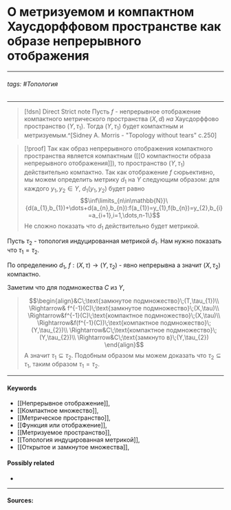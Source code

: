 # О метризуемом и компактном Хаусдорффовом пространстве как образе непрерывного отображения
***
###### tags: #Топология  
***
>[!dsn] Direct Strict note
>Пусть $f$ - непрерывное отображение компактного метрического пространства $(X,d)$ *на* Хаусдорффово пространство $(Y,\tau_{1})$. Тогда $(Y,\tau_{1})$ будет компактным и метризуемым.^[Sidney A. Morris - "Topology without tears" c.250]


>[!proof]
>Так как образ непрерывного отображения компактного пространства является компактным ([[О компактности образа непрерывного отображения]]), то пространство $(Y,\tau_{1})$ действительно компактно. Так как отображение $f$ сюрьективно, мы можем определить метрику $d_{1}$ на $Y$ следующим образом: для каждого $y_{1},y_{2}\in Y$, $d_{1}(y_{1},y_{2})$ будет равно
$$\inf\limits_{n\in\mathbb{N}}\{d(a_{1},b_{1})+\dots+d(a_{n},b_{n}):f(a_{1})=y_{1},f(b_{n})=y_{2},b_{i}=a_{i+1},i=1,\dots,n-1\}$$
Не сложно показать что $d_{1}$ действительно будет метрикой.
>
Пусть $\tau_{2}$ - топология индуцированная метрикой $d_{1}$. Нам нужно показать что $\tau_{1}=\tau_{2}$.
>
По определению $d_{1}$, $f:(X,\tau)\to(Y,\tau_{2})$ - явно непрерывна а значит $(X,\tau_{2})$ компактно.
>
Заметим что для подмножества $C$ из $Y$,
>$$\begin{align}&C\;\text{замкнутое подмножество}\;(T,\tau_{1})\\
\Rightarrow& f^{-1}(C)\;\text{замкнутое подмножество}\;(X,\tau)\\
\Rightarrow&f^{-1}(C)\;\text{компактное подмножество}\;(X,\tau)\\
\Rightarrow&f(f^{-1}(C))\;\text{компактное подмножество}\;(Y,\tau_{2})\\
\Rightarrow&C\;\text{компактное подмножество}\;(Y,\tau_{2})\\
\Rightarrow&C\;\text{замкнуто в}\;(Y,\tau_{2}) 
\end{align}$$
А значит $\tau_{1}\subseteq\tau_{2}$. Подобным образом мы можем доказать что $\tau_{2}\subseteq\tau_{1}$, таким образом $\tau_{1}=\tau_{2}$.

***
#### Keywords
- [[Непрерывное отображение]],
- [[Компактное множество]],
- [[Метрическое пространство]],
- [[Функция или отображение]],
- [[Метризуемое пространство]],
- [[Топология индуцированная метрикой]],
- [[Открытое и замкнутое множества]],
#### Possibly related
- 
***
#### Sources: